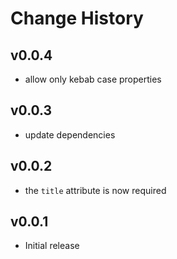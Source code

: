 Change History
==============

v0.0.4
----
* allow only kebab case properties


v0.0.3
------
* update dependencies

v0.0.2
----
* the `title` attribute is now required

v0.0.1
------
* Initial release

